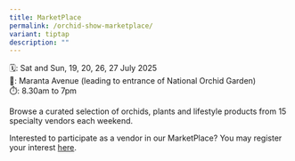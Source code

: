 ```yaml
---
title: MarketPlace
permalink: /orchid-show-marketplace/
variant: tiptap
description: ""
---
```

<p>🗓️: Sat and Sun, 19, 20, 26, 27 July 2025
<br>📍: Maranta Avenue (leading to entrance of National Orchid Garden)
<br>⏱️: 8.30am to 7pm</p>
<p></p>
<p>Browse a curated selection of orchids, plants and lifestyle products from
15 specialty vendors each weekend.</p>
<p>Interested to participate as a vendor in our MarketPlace? You may register
your interest <a href="https://go.gov.sg/sgfos2025" rel="noopener nofollow" target="_blank">here</a>.</p>
<p></p>
